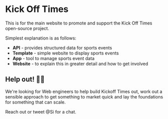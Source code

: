 # Kick Off Times 

This is for the main website to promote and support the Kick Off Times open-source project.

Simplest explanation is as follows:

 * **API** - provides structured data for sports events
 * **Template** - simple website to display sports events
 * **App** - tool to manage sports event data
 * **Website** - to explain this in greater detail and how to get involved

## Help out! 💁‍♂️

We're looking for Web engineers to help build Kickoff Times out, work out a sensible approach to get something to market quick and lay the foundations for something that can scale. 

Reach out or tweet @Si for a chat. 



